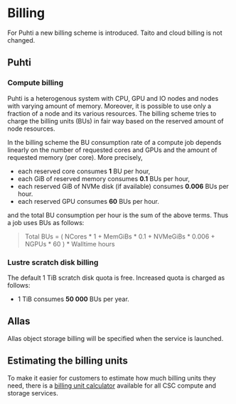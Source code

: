 # Billing

For Puhti a new billing scheme is introduced. Taito and cloud billing is not changed.

## Puhti 

### Compute billing

Puhti is a heterogenous system with CPU, GPU and IO nodes and nodes with varying amount of memory. Moreover, it is possible to use only a fraction of a node and its various resources. The billing scheme tries to charge the billing units (BUs) in fair way based on the reserved amount of node resources.

In the billing scheme the BU consumption rate of a compute job depends linearly on the number of requested cores and GPUs and the amount of requested memory (per core). More precisely,

 * each reserved core consumes **1** BU per hour,
 * each GiB of reserved memory consumes **0.1** BUs per hour,
 * each reserved GiB of NVMe disk (if available) consumes **0.006** BUs per hour.
 * each reserved GPU consumes **60** BUs per hour.

and the total BU consumption per hour is the sum of the above terms. Thus a job uses BUs as follows:
> Total BUs = ( NCores * 1 + MemGiBs * 0.1 + NVMeGiBs * 0.006 + NGPUs * 60 ) * Walltime hours

### Lustre scratch disk billing

The default 1 TiB scratch disk quota is free. Increased quota is charged as follows:

   * 1 TiB consumes **50 000** BUs per year.

## Allas 

Allas object storage billing will be specified when the service is launched.




## Estimating the billing units

To make it easier for customers to estimate how much billing units
they need, there is a [billing unit
calculator](https://research.csc.fi/billing-and-monitoring) available for all CSC compute and storage services.
